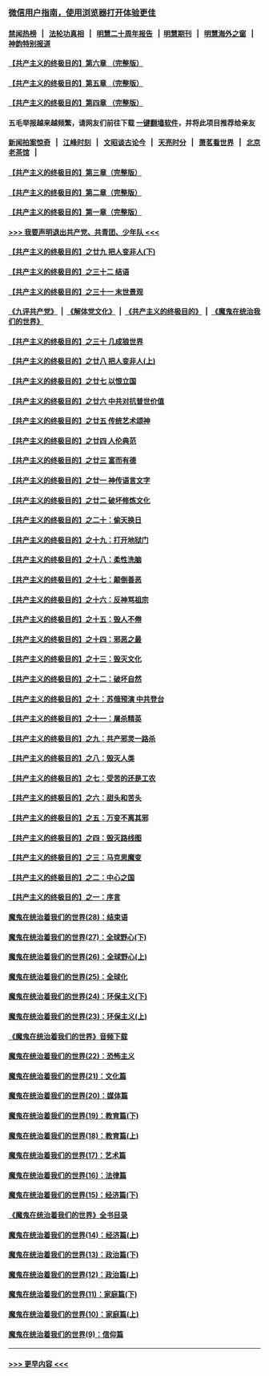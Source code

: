### [微信用户指南，使用浏览器打开体验更佳](https://github.com/gfw-breaker/banned-news1/blob/master/indexes/wechat-guide.md?t=0)
#### [禁闻热榜](热点新闻.md?t=0)  &nbsp;&nbsp;|&nbsp;&nbsp; [法轮功真相](https://github.com/gfw-breaker/truth/blob/master/README.md?t=0) &nbsp;&nbsp;|&nbsp;&nbsp; [明慧二十周年报告](https://github.com/gfw-breaker/mh-reports/blob/master/README.md?t=0) &nbsp;&nbsp;|&nbsp;&nbsp;[明慧期刊](https://github.com/gfw-breaker/mh-qikan) &nbsp;&nbsp;|&nbsp;&nbsp; [明慧海外之窗](https://github.com/gfw-breaker/mh-news/blob/master/README.md?t=0) &nbsp;&nbsp;|&nbsp;&nbsp; [神韵特别报道](https://github.com/gfw-breaker/mh-news/blob/master/shenyun.md?t=0)
#### [【共产主义的终极目的】第六章 （完整版）](../pages/nsc422/n11428913.md?t=02140633) 
#### [【共产主义的终极目的】第五章 （完整版）](../pages/nsc422/n11428912.md?t=02140633) 
#### [【共产主义的终极目的】第四章 （完整版）](../pages/nsc422/n11428907.md?t=02140633) 
#### 五毛举报越来越频繁，请网友们前往下载 [一键翻墙软件](https://github.com/gfw-breaker/ssr-accounts)，并将此项目推荐给亲友
#### [新闻拍案惊奇](https://github.com/gfw-breaker/banned-news1/blob/master/pages/link4.md) &nbsp;&nbsp;|&nbsp;&nbsp; [江峰时刻](https://github.com/gfw-breaker/banned-news1/blob/master/pages/link4.md) &nbsp;&nbsp;|&nbsp;&nbsp; [文昭谈古论今](https://github.com/gfw-breaker/banned-news1/blob/master/pages/link4.md) &nbsp;&nbsp;|&nbsp;&nbsp; [天亮时分](https://github.com/gfw-breaker/banned-news1/blob/master/pages/link4.md) &nbsp;&nbsp;|&nbsp;&nbsp; [萧茗看世界](https://github.com/gfw-breaker/banned-news1/blob/master/pages/link4.md) &nbsp;&nbsp;|&nbsp;&nbsp; [北京老茶馆](https://github.com/gfw-breaker/banned-news1/blob/master/pages/link4.md) &nbsp;&nbsp;|&nbsp;&nbsp; 
#### [【共产主义的终极目的】第三章（完整版）](../pages/nsc422/n11428848.md?t=02140633) 
#### [【共产主义的终极目的】第二章（完整版）](../pages/nsc422/n11428831.md?t=02140633) 
#### [【共产主义的终极目的】第一章（完整版）](../pages/nsc422/n11417651.md?t=02140633) 
#### [>>> 我要声明退出共产党、共青团、少年队 <<<](https://github.com/begood0513/goodnews/blob/master/quit/letter.md) 
#### [【共产主义的终极目的】之廿九 把人变非人(下)](../pages/nsc422/n11344140.md?t=02140633) 
#### [【共产主义的终极目的】之三十二 结语](../pages/nsc422/n11360535.md?t=02140633) 
#### [【共产主义的终极目的】之三十一 末世景观](../pages/nsc422/n11351129.md?t=02140633) 
#### [《九评共产党》](https://github.com/begood0513/9ping.md/blob/master/README.md) &nbsp;|&nbsp; [《解体党文化》](../../../../jtdwh.md/blob/master/README.md)  &nbsp;|&nbsp; [《共产主义的终极目的》](../../../../gczydzjmd.md/blob/master/README.md) &nbsp;|&nbsp; [《魔鬼在统治我们的世界》](../../../../mgztzwmdsj.md/blob/master/README.md) 
#### [【共产主义的终极目的】之三十 几成狼世界](../pages/nsc422/n11348280.md?t=02140633) 
#### [【共产主义的终极目的】之廿八 把人变非人(上)](../pages/nsc422/n11340492.md?t=02140633) 
#### [【共产主义的终极目的】之廿七 以恨立国](../pages/nsc422/n11336944.md?t=02140633) 
#### [【共产主义的终极目的】之廿六 中共对抗普世价值](../pages/nsc422/n11324785.md?t=02140633) 
#### [【共产主义的终极目的】之廿五 传统艺术颂神](../pages/nsc422/n11296396.md?t=02140633) 
#### [【共产主义的终极目的】之廿四 人伦典范](../pages/nsc422/n11296397.md?t=02140633) 
#### [【共产主义的终极目的】之廿三 富而有德](../pages/nsc422/n11283598.md?t=02140633) 
#### [【共产主义的终极目的】之廿一 神传语言文字](../pages/nsc422/n11263265.md?t=02140633) 
#### [【共产主义的终极目的】之廿二 破坏修炼文化](../pages/nsc422/n11245728.md?t=02140633) 
#### [【共产主义的终极目的】之二十：偷天换日](../pages/nsc422/n11238846.md?t=02140633) 
#### [【共产主义的终极目的】之十九：打开地狱门](../pages/nsc422/n11206376.md?t=02140633) 
#### [【共产主义的终极目的】之十八：柔性洗脑](../pages/nsc422/n11199994.md?t=02140633) 
#### [【共产主义的终极目的】之十七：颠倒善恶](../pages/nsc422/n11179782.md?t=02140633) 
#### [【共产主义的终极目的】之十六：反神骂祖宗](../pages/nsc422/n11166798.md?t=02140633) 
#### [【共产主义的终极目的】之十五：毁人不倦](../pages/nsc422/n11166792.md?t=02140633) 
#### [【共产主义的终极目的】之十四：邪恶之最](../pages/nsc422/n11150249.md?t=02140633) 
#### [【共产主义的终极目的】之十三：毁灭文化](../pages/nsc422/n11135227.md?t=02140633) 
#### [【共产主义的终极目的】之十二：破坏自然](../pages/nsc422/n11135214.md?t=02140633) 
#### [【共产主义的终极目的】之十：苏俄预演 中共登台](../pages/nsc422/n11118424.md?t=02140633) 
#### [【共产主义的终极目的】之十一：屠杀精英](../pages/nsc422/n11118442.md?t=02140633) 
#### [【共产主义的终极目的】之九：共产邪灵一路杀](../pages/nsc422/n11114139.md?t=02140633) 
#### [【共产主义的终极目的】之八：毁灭人类](../pages/nsc422/n11108503.md?t=02140633) 
#### [【共产主义的终极目的】之七：受苦的还是工农](../pages/nsc422/n11101809.md?t=02140633) 
#### [【共产主义的终极目的】之六：甜头和苦头](../pages/nsc422/n11096971.md?t=02140633) 
#### [【共产主义的终极目的】之五：万变不离其邪](../pages/nsc422/n11091285.md?t=02140633) 
#### [【共产主义的终极目的】之四：毁灭路线图](../pages/nsc422/n11086284.md?t=02140633) 
#### [【共产主义的终极目的】之三：马克思魔变](../pages/nsc422/n11061941.md?t=02140633) 
#### [【共产主义的终极目的】之二：中心之国](../pages/nsc422/n11047728.md?t=02140633) 
#### [【共产主义的终极目的】之一：序言](../pages/nsc422/n11086077.md?t=02140633) 
#### [魔鬼在统治着我们的世界(28)：结束语](../pages/nsc422/n10936246.md?t=02140633) 
#### [魔鬼在统治着我们的世界(27)：全球野心(下)](../pages/nsc422/n10928319.md?t=02140633) 
#### [魔鬼在统治着我们的世界(26)：全球野心(上)](../pages/nsc422/n10900318.md?t=02140633) 
#### [魔鬼在统治着我们的世界(25)：全球化](../pages/nsc422/n10788205.md?t=02140633) 
#### [魔鬼在统治着我们的世界(24)：环保主义(下)](../pages/nsc422/n10695307.md?t=02140633) 
#### [魔鬼在统治着我们的世界(23)：环保主义(上)](../pages/nsc422/n10688613.md?t=02140633) 
#### [《魔鬼在统治着我们的世界》音频下载](../pages/nsc422/n10635553.md?t=02140633) 
#### [魔鬼在统治着我们的世界(22)：恐怖主义](../pages/nsc422/n10614727.md?t=02140633) 
#### [魔鬼在统治着我们的世界(21)：文化篇](../pages/nsc422/n10597706.md?t=02140633) 
#### [魔鬼在统治着我们的世界(20)：媒体篇](../pages/nsc422/n10586579.md?t=02140633) 
#### [魔鬼在统治着我们的世界(19)：教育篇(下)](../pages/nsc422/n10564808.md?t=02140633) 
#### [魔鬼在统治着我们的世界(18)：教育篇(上)](../pages/nsc422/n10526970.md?t=02140633) 
#### [魔鬼在统治着我们的世界(17)：艺术篇](../pages/nsc422/n10499093.md?t=02140633) 
#### [魔鬼在统治着我们的世界(16)：法律篇](../pages/nsc422/n10485969.md?t=02140633) 
#### [魔鬼在统治着我们的世界(15)：经济篇(下)](../pages/nsc422/n10469975.md?t=02140633) 
#### [《魔鬼在统治着我们的世界》全书目录](../pages/nsc422/n10464261.md?t=02140633) 
#### [魔鬼在统治着我们的世界(14)：经济篇(上)](../pages/nsc422/n10457370.md?t=02140633) 
#### [魔鬼在统治着我们的世界(13)：政治篇(下)](../pages/nsc422/n10448270.md?t=02140633) 
#### [魔鬼在统治着我们的世界(12)：政治篇(上)](../pages/nsc422/n10444576.md?t=02140633) 
#### [魔鬼在统治着我们的世界(11)：家庭篇(下)](../pages/nsc422/n10440961.md?t=02140633) 
#### [魔鬼在统治着我们的世界(10)：家庭篇(上)](../pages/nsc422/n10435448.md?t=02140633) 
#### [魔鬼在统治着我们的世界(9)：信仰篇](../pages/nsc422/n10432159.md?t=02140633) 

----
#### [ >>> 更早内容 <<< ](../indexes/nsc422-earlier.md)
